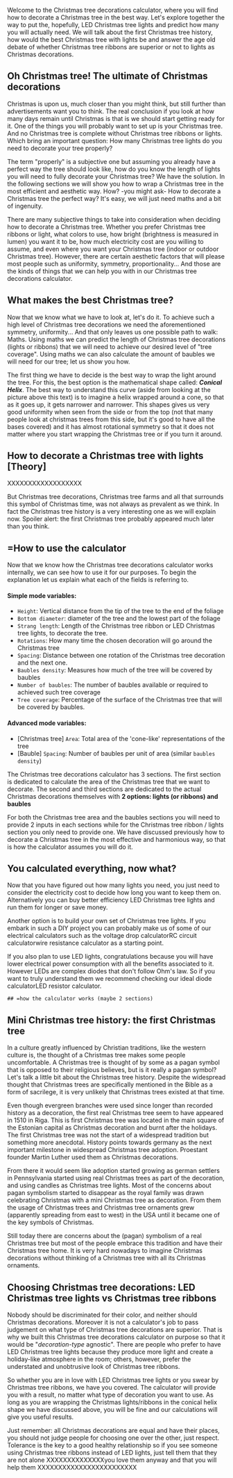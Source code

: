 Welcome to the Christmas tree decorations calculator, where you will find how to decorate a Christmas tree in the best way. Let's explore together the way to put the, hopefully, LED Christmas tree lights and predict how many you will actually need. We will talk about the first Christmas tree history, how would the best Christmas tree with lights be and answer the age old debate of whether Christmas tree ribbons are superior or not to lights as Christmas decorations.

## Oh Christmas tree! The ultimate of Christmas decorations

Christmas is upon us, much closer than you might think, but still further than advertisements want you to think. The real conclusion if you look at <portal cid=1212>how many days remain until Christmas</portal> is that is we should start getting ready for it. One of the things you will probably want to set up is your Christmas tree. And no Christmas tree is complete without Christmas tree ribbons or lights. Which bring an important question: How many Christmas tree lights do you need to decorate your tree properly?

The term "properly" is a subjective one but assuming you already have a perfect way the tree should look like, how do you know the length of lights you will need to fully decorate your Christmas tree? We have the solution. In the following sections we will show you how to wrap a Christmas tree in the most efficient and aesthetic way. How? -you might ask- How to decorate a Christmas tree the perfect way? It's easy, we will just need maths and a bit of ingenuity. 

There are many subjective things to take into consideration when deciding how to decorate a Christmas tree. Whether you prefer Christmas tree ribbons or light, what colors to use, how bright (brightness is measured in <portal cid=739>lumen</portal>) you want it to be, how much <portal cid=20>electricity cost</portal> are you willing to assume, and even where you want your Christmas tree (indoor or outdoor Christmas tree). However, there are certain aesthetic factors that will please most people such as uniformity, symmetry, proportionality... And those are the kinds of things that we can help you with in our Christmas tree decorations calculator.

## What makes the best Christmas tree?

Now that we know what we have to look at, let's do it. To achieve such a high level of Christmas tree decorations we need the aforementioned symmetry, uniformity... And that only leaves us one possible path to walk: Maths. Using maths we can predict the <portal cid=208>length</portal> of Christmas tree decorations (lights or ribbons) that we will need to achieve our desired level of "tree coverage". Using maths we can also calculate the amount of baubles we will need for our tree; let us show you how.

The first thing we have to decide is the best way to wrap the light around the tree. For this, the best option is the mathematical shape called: **_Conical Helix_**. The best way to understand this curve (aside from looking at the picture above this text) is to imagine a helix wrapped around a cone, so that as it goes up, it gets narrower and narrower. This shapes gives us very good uniformity when seen from the side or from the top (not that many people look at christmas trees from this side, but it's good to have all the bases covered) and it has almost rotational symmetry so that it does not matter where you start wrapping the Christmas tree or if you turn it around.





## How to decorate a Christmas tree with lights [Theory]

XXXXXXXXXXXXXXXXXX

But Christmas tree decorations, Christmas tree farms and all that surrounds this symbol of Christmas time, was not always as prevalent as we think. In fact the Christmas tree history is a very interesting one as we will explain now. Spoiler alert: the first Christmas tree probably appeared much later than you think.
## =How to use the calculator

Now that we know how the Christmas tree decorations calculator works internally, we can see how to use it for our purposes. To begin the explanation let us explain what each of the fields is referring to.

#### Simple mode variables:

* `Height`: Vertical distance from the tip of the tree to the end of the foliage
* `Bottom diameter`: diameter of the tree and the lowest part of the foliage
* `Strang length`: Length of the Christmas tree ribbon or LED Christmas tree lights, to decorate the tree.
* `Rotations`: How many time the chosen decoration will go around the Christmas tree
* `Spacing`: Distance between one rotation of the Christmas tree decoration and the next one.
* `Baubles density`: Measures how much of the tree will be covered by baubles
* `Number of baubles`: The number of baubles available or required to achieved such tree coverage
* `Tree coverage`: Percentage of the surface of the Christmas tree that will be covered by baubles.

#### Advanced mode variables:

* [Christmas tree] `Area`: Total area of the 'cone-like' representations of the tree
* [Bauble] `Spacing`: Number of baubles per unit of area (similar `baubles density`)

The Christmas tree decorations calculator has 3 sections. The first section is dedicated to calculate the area of the Christmas tree that we want to decorate. The second and third sections are dedicated to the actual Christmas decorations themselves with **2 options: lights (or ribbons) and baubles**

For both the Christmas tree area and the baubles sections you will need to provide 2 inputs in each sections while for the Christmas tree ribbon / lights section you only need to provide one. We have discussed previously how to decorate a Christmas tree in the most effective and harmonious way, so that is how the calculator assumes you will do it.

## You calculated everything, now what?

Now that you have figured out how many lights you need, you just need to consider the <portal cid=193>electricity cost</portal> to decide how long you want to keep them on. Alternatively you can buy better <portal cid=676> efficiency</portal> LED Christmas tree lights and run them for longer or save money. 

Another option is to build your own set of Christmas tree lights. If you embark in such a DIY project you can probably make us of some of our electrical calculators such as the <portal cid=550>voltage drop calculator</portal><portal cid=775>RC circuit calculator</portal><portal cid=1009>wire resistance calculator</portal> as a starting point. 

If you also plan to use LED lights, congratulations because you will have lower <portal cid=1052>electrical power consumption</portal> with all the benefits associated to it. However LEDs are complex diodes that don't follow <portal cid=178>Ohm's law</portal>. So if you want to truly understand them we recommend checking our <portal cid=1063>ideal diode calculator</portal><portal cid=216>LED resistor calculator</portal>.

`## =how the calculator works (maybe 2 sections)`


## Mini Christmas tree history: the first Christmas tree

In a culture greatly influenced by Christian traditions, like the western culture is, the thought of a Christmas tree makes some people uncomfortable. A Christmas tree is thought of by some as a pagan symbol that is opposed to their religious believes, but is it really a pagan symbol? Let's talk a little bit about the Christmas tree history. Despite the widespread thought that Christmas trees are specifically mentioned in the Bible as a form of sacrilege, it is very unlikely that Christmas trees existed at that time. 

Even though evergreen branches were used since longer than recorded history as a decoration, the first real Christmas tree seem to have appeared in 1510 in Riga. This is first Christmas tree was located in the main square of the Estonian capital as Christmas decoration and burnt after the holidays. The first Christmas tree was not the start of a widespread tradition but something more anecdotal. History points towards germany as the next important milestone in widespread Christmas tree adoption. Proestant founder Martin Luther used them as Christmas decorations.

From there it would seem like adoption started growing as german settlers in Pennsylvania started using real Christmas trees as part of the decoration, and using candles as Christmas tree lights. Most of the concerns about pagan symbolism started to disappear as the royal family was drawn celebrating Christmas with a mini Christmas tree as decoration. From them the usage of Christmas trees and Christmas tree ornaments grew (apparently spreading from east to west) in the USA until it became one of the key symbols of Christmas.

Still today there are concerns about the (pagan) symbolism of a real Christmas tree but most of the people embrace this tradition and have their Christmas tree home. It is very hard nowadays to imagine Christmas decorations without thinking of a Christmas tree with all its Christmas ornaments.


## Choosing Christmas tree decorations: LED Christmas tree lights vs Christmas tree ribbons

Nobody should be discriminated for their color, and neither should Christmas decorations. Moreover it is not a calculator's job to pass judgement on what type of Christmas tree decorations are superior. That is why we built this Christmas tree decorations calculator on purpose so that it would be "_decoration-type_ agnostic". There are people who prefer to have LED Christmas tree lights because they produce more light and create a holiday-like atmosphere in the room; others, however, prefer the understated and unobtrusive look of Christmas tree ribbons.

So whether you are in love with LED Christmas tree lights or you swear by Christmas tree ribbons, we have you covered. The calculator will provide you with a result, no matter what type of decoration you want to use. As long as you are wrapping the Christmas lights/ribbons in the conical helix shape we have discussed above, you will be fine and our calculations will give you useful results. 

Just remember: all Christmas decorations are equal and have their places, you should not judge people for choosing one over the other, just respect. Tolerance is the key to a good healthy relationship so if you see someone using Christmas tree ribbons instead of LED lights, just tell them that they are not alone XXXXXXXXXXXXXXyou love them anyway and that you will help them XXXXXXXXXXXXXXXXXXXXXXXX



